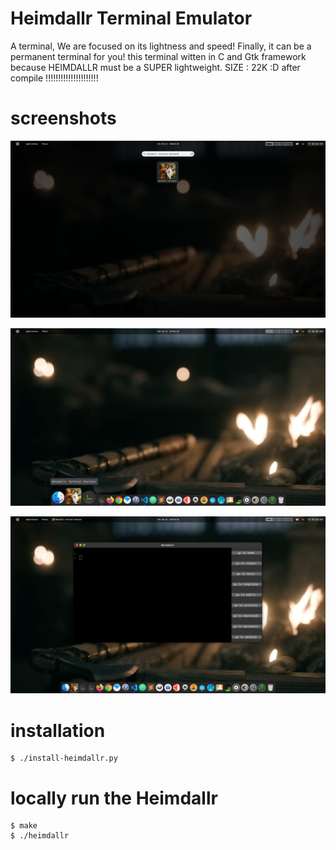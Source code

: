 # Heimdallr Terminal Emulator

A terminal,
We are focused on its lightness and speed!
Finally, it can be a permanent terminal for you!
this terminal witten in C and Gtk framework
because HEIMDALLR must be a SUPER lightweight.
SIZE : 22K :D
after compile !!!!!!!!!!!!!!!!!!!!!

# screenshots

![screenshots](screenshots/1.png)

![screenshots](screenshots/2.png)

![screenshots](screenshots/3.png)

# installation 

    $ ./install-heimdallr.py


# locally run the Heimdallr

    $ make
    $ ./heimdallr

